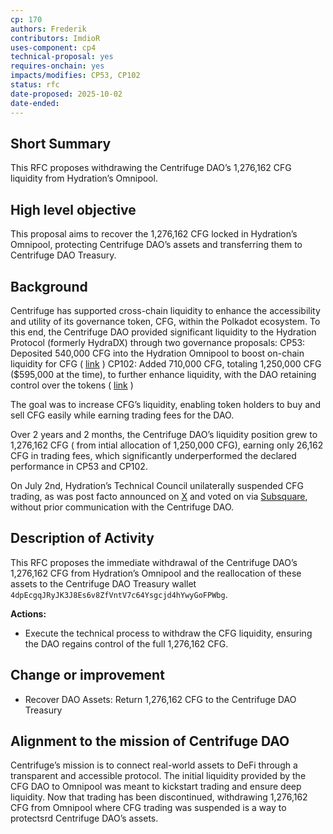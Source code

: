 ```yaml
---
cp: 170
authors: Frederik
contributors: ImdioR
uses-component: cp4
technical-proposal: yes
requires-onchain: yes
impacts/modifies: CP53, CP102
status: rfc
date-proposed: 2025-10-02
date-ended: 
---
```


## Short Summary 
This RFC proposes withdrawing the Centrifuge DAO’s 1,276,162 CFG liquidity from Hydration’s Omnipool.

## High level objective 
This proposal aims to recover the 1,276,162 CFG locked in Hydration’s Omnipool, protecting Centrifuge DAO’s assets and transferring them to Centrifuge DAO Treasury.

## Background 
Centrifuge has supported cross-chain liquidity to enhance the accessibility and utility of its governance token, CFG, within the Polkadot ecosystem. To this end, the Centrifuge DAO provided significant liquidity to the Hydration Protocol (formerly HydraDX) through two governance proposals:
CP53: Deposited 540,000 CFG into the Hydration Omnipool to boost on-chain liquidity for CFG ( [link](https://github.com/centrifuge/cps/blob/main/cps/CP53.md) )
CP102: Added 710,000 CFG, totaling 1,250,000 CFG ($595,000 at the time), to further enhance liquidity, with the DAO retaining control over the tokens ( [link](https://github.com/centrifuge/cps/blob/main/cps/CP102.md) )


The goal was to increase CFG’s liquidity, enabling token holders to buy and sell CFG easily while earning trading fees for the DAO. 

Over 2 years and 2 months, the Centrifuge DAO’s liquidity position grew to 1,276,162 CFG ( from intial allocation of 1,250,000 CFG), earning only 26,162 CFG in trading fees, which significantly underperformed the declared performance in CP53 and CP102.

On July 2nd, Hydration’s Technical Council unilaterally suspended CFG trading, as was post facto announced on [X](https://x.com/hydration_net/status/1940429154987471196) and voted on via [Subsquare](https://hydration.subsquare.io/techcomm/proposals/230), without prior communication with the Centrifuge DAO. 

## Description of Activity 

This RFC proposes the immediate withdrawal of the Centrifuge DAO’s 1,276,162 CFG from Hydration’s Omnipool and the reallocation of these assets to the Centrifuge DAO Treasury wallet `4dpEcgqJRyJK3J8Es6v8ZfVntV7c64Ysgcjd4hYwyGoFPWbg`. 

**Actions:**
- Execute the technical process to withdraw the CFG liquidity, ensuring the DAO regains control of the full 1,276,162 CFG.

## Change or improvement 
- Recover DAO Assets: Return 1,276,162 CFG to the Centrifuge DAO Treasury 


## Alignment to the mission of Centrifuge DAO 
Centrifuge’s mission is to connect real-world assets to DeFi through a transparent and accessible protocol. The initial liquidity provided by the CFG DAO to Omnipool was meant to kickstart trading and ensure deep liquidity. Now that trading has been discontinued, withdrawing 1,276,162 CFG from Omnipool where CFG trading was suspended is a way to protectsrd Centrifuge DAO’s assets.